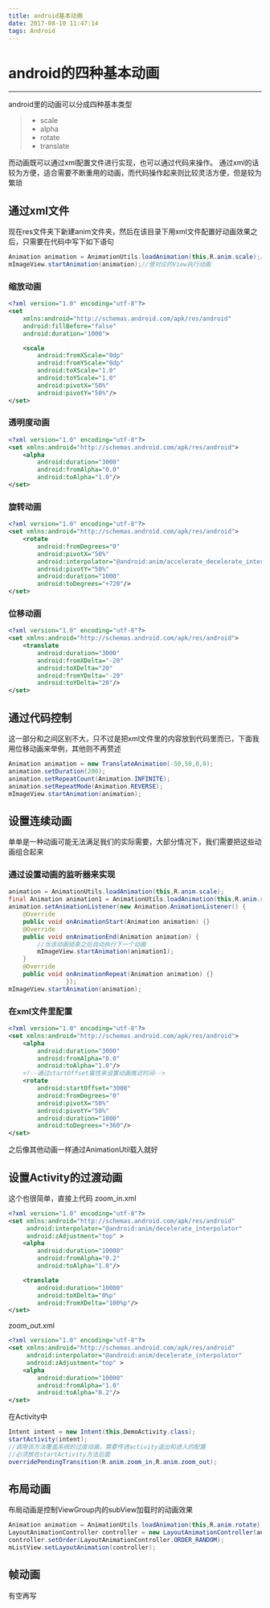 ```yaml
---
title: android基本动画
date: 2017-08-10 11:47:14
tags: Android
---
```


# android的四种基本动画

------

android里的动画可以分成四种基本类型

> - scale
> - alpha
> - rotate
> - translate

而动画既可以通过xml配置文件进行实现，也可以通过代码来操作。
通过xml的话较为方便，适合需要不断重用的动画，而代码操作起来则比较灵活方便，但是较为繁琐

## 通过xml文件

现在res文件夹下新建anim文件夹，然后在该目录下用xml文件配置好动画效果之后，只需要在代码中写下如下语句

```java
Animation animation = AnimationUtils.loadAnimation(this,R.anim.scale);//载入xml文件
mImageView.startAnimation(animation);//使对应的View执行动画
```

<!--more-->

### 缩放动画

```xml
<?xml version="1.0" encoding="utf-8"?>
<set
    xmlns:android="http://schemas.android.com/apk/res/android"
    android:fillBefore="false"
    android:duration="1000">

    <scale
        android:fromXScale="0dp"
        android:fromYScale="0dp"
        android:toXScale="1.0"
        android:toYScale="1.0"
        android:pivotX="50%"
        android:pivotY="50%"/>
</set>
```

### 透明度动画

```xml
<?xml version="1.0" encoding="utf-8"?>
<set xmlns:android="http://schemas.android.com/apk/res/android">
    <alpha
        android:duration="3000"
        android:fromAlpha="0.0"
        android:toAlpha="1.0"/>
</set>
```

### 旋转动画

```xml
<?xml version="1.0" encoding="utf-8"?>
<set xmlns:android="http://schemas.android.com/apk/res/android">
    <rotate
        android:fromDegrees="0"
        android:pivotX="50%"
        android:interpolator="@android:anim/accelerate_decelerate_interpolator"
        android:pivotY="50%"
        android:duration="1000"
        android:toDegrees="+720"/>
</set>
```

### 位移动画

```xml
<?xml version="1.0" encoding="utf-8"?>
<set xmlns:android="http://schemas.android.com/apk/res/android">
    <translate
        android:duration="3000"
        android:fromXDelta="-20"
        android:toXDelta="20"
        android:fromYDelta="-20"
        android:toYDelta="20"/>
</set>
```

## 通过代码控制

这一部分和之间区别不大，只不过是把xml文件里的内容放到代码里而已，下面我用位移动画来举例，其他则不再赘述

```java
Animation animation = new TranslateAnimation(-50,50,0,0);
animation.setDuration(200);
animation.setRepeatCount(Animation.INFINITE);
animation.setRepeatMode(Animation.REVERSE);
mImageView.startAnimation(animation);
```

## 设置连续动画

单单是一种动画可能无法满足我们的实际需要，大部分情况下，我们需要把这些动画组合起来

### 通过设置动画的监听器来实现

```java
animation = AnimationUtils.loadAnimation(this,R.anim.scale);
final Animation animation1 = AnimationUtils.loadAnimation(this,R.anim.rotate);
animation.setAnimationListener(new Animation.AnimationListener() {
    @Override
    public void onAnimationStart(Animation animation) {}
    @Override
    public void onAnimationEnd(Animation animation) {
        //当该动画结束之后自动执行下一个动画
        mImageView.startAnimation(animation1);
    }
    @Override
    public void onAnimationRepeat(Animation animation) {}
                });
mImageView.startAnimation(animation);
```

### 在xml文件里配置

```xml
<?xml version="1.0" encoding="utf-8"?>
<set xmlns:android="http://schemas.android.com/apk/res/android">
    <alpha
        android:duration="3000"
        android:fromAlpha="0.0"
        android:toAlpha="1.0"/>
    <!--通过startOffset属性来设置动画推迟时间-->
    <rotate
        android:startOffset="3000"
        android:fromDegrees="0"
        android:pivotX="50%"
        android:pivotY="50%"
        android:duration="1000"
        android:toDegrees="+360"/>
</set>
```

之后像其他动画一样通过AnimationUtil载入就好

## 设置Activity的过渡动画

这个也很简单，直接上代码
zoom_in.xml

```xml
<?xml version="1.0" encoding="utf-8"?>
<set xmlns:android="http://schemas.android.com/apk/res/android"
     android:interpolator="@android:anim/decelerate_interpolator"
     android:zAdjustment="top" >
    <alpha
        android:duration="10000"
        android:fromAlpha="0.2"
        android:toAlpha="1.0"/>

    <translate
        android:duration="10000"
        android:toXDelta="0%p"
        android:fromXDelta="100%p"/>
</set>
```

zoom_out.xml

```xml
<?xml version="1.0" encoding="utf-8"?>
<set xmlns:android="http://schemas.android.com/apk/res/android"
     android:interpolator="@android:anim/decelerate_interpolator"
     android:zAdjustment="top" >
    <alpha
        android:duration="10000"
        android:fromAlpha="1.0"
        android:toAlpha="0.2"/>
</set>
```

在Activity中

```java
Intent intent = new Intent(this,DemoActivity.class);
startActivity(intent);
//调用该方法覆盖系统的过度动画，需要传进activity退出和进入的配置
//必须放在startActivity方法后面
overridePendingTransition(R.anim.zoom_in,R.anim.zoom_out);
```

## 布局动画

布局动画是控制ViewGroup内的subView加载时的动画效果

```java
Animation animation = AnimationUtils.loadAnimation(this,R.anim.rotate);
LayoutAnimationController controller = new LayoutAnimationController(animation);
controller.setOrder(LayoutAnimationController.ORDER_RANDOM);
mListView.setLayoutAnimation(controller);
```

## 帧动画

有空再写